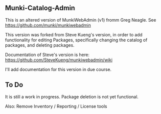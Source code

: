 Munki-Catalog-Admin
--------------

This is an altered version of MunkiWebAdmin (v1) fromm Greg Neagle.
See https://github.com/munki/munkiwebadmin

This version was forked from Steve Kueng's version, in order
to add functionality for editing Packages, specifically 
changing the catalog of packages, and deleting packages.

Documentation of Steve's version is here:
https://github.com/SteveKueng/munkiwebadmin/wiki

I'll add documentation for this version in due course.

To Do
----

It is still a work in progress. Package deletion is not yet functional.

Also:
Remove Inventory / Reporting / License tools
